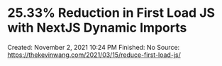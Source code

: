 # 25.33% Reduction in First Load JS with NextJS Dynamic Imports

Created: November 2, 2021 10:24 PM
Finished: No
Source: https://thekevinwang.com/2021/03/15/reduce-first-load-js/